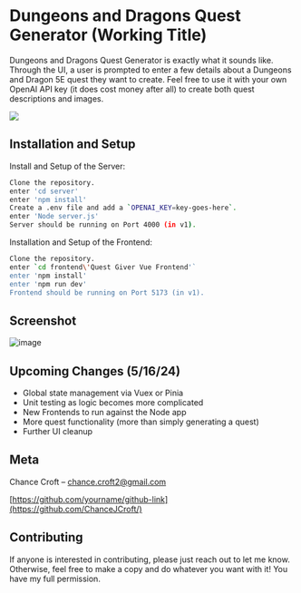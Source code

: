 #  Dungeons and Dragons Quest Generator (Working Title)
Dungeons and Dragons Quest Generator is exactly what it sounds like. Through the UI, a user is prompted to enter a few details about a Dungeons
and Dragon 5E quest they want to create. Feel free to use it with your own OpenAI API key (it does cost money after all) to create both quest descriptions
and images.

![](header.png)

## Installation and Setup

Install and Setup of the Server:

```sh
Clone the repository.
enter 'cd server'
enter 'npm install'
Create a .env file and add a `OPENAI_KEY=key-goes-here`.
enter 'Node server.js'
Server should be running on Port 4000 (in v1).
```

Installation and Setup of the Frontend:

```sh
Clone the repository.
enter `cd frontend\'Quest Giver Vue Frontend'`
enter 'npm install'
enter 'npm run dev'
Frontend should be running on Port 5173 (in v1).
```


## Screenshot

![image](https://github.com/ChanceJCroft/Quest-Giver/assets/66639666/580433b9-bf91-4237-a04c-44102276ce56)


## Upcoming Changes (5/16/24)
- Global state management via Vuex or Pinia
- Unit testing as logic becomes more complicated
- New Frontends to run against the Node app
- More quest functionality (more than simply generating a quest)
- Further UI cleanup

## Meta

Chance Croft – chance.croft2@gmail.com

[https://github.com/yourname/github-link](https://github.com/ChanceJCroft/)

## Contributing

If anyone is interested in contributing, please just reach out to let me know. Otherwise, feel free to make a copy and
do whatever you want with it! You have my full permission.
